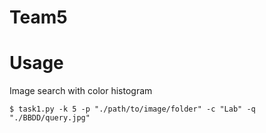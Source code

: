 # Team5

# Usage
Image search with color histogram

``
$ task1.py -k 5 -p "./path/to/image/folder" -c "Lab" -q "./BBDD/query.jpg"
``